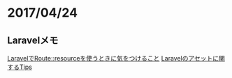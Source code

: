 # 2017/04/24
## Laravelメモ
[LaravelでRoute::resourceを使うときに気をつけること](https://qiita.com/sinpey_g2/items/9297f41d5f7a9d91aa11)
[Laravelのアセットに関するTips](https://qiita.com/sakuraya/items/411dbc2e1e633928340e)

